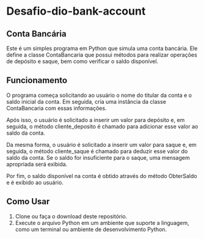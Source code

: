 # Desafio-dio-bank-account

## Conta Bancária
Este é um simples programa em Python que simula uma conta bancária. Ele define a classe ContaBancaria que possui métodos para realizar operações de depósito e saque, bem como verificar o saldo disponível.

## Funcionamento
O programa começa solicitando ao usuário o nome do titular da conta e o saldo inicial da conta. Em seguida, cria uma instância da classe ContaBancaria com essas informações.

Após isso, o usuário é solicitado a inserir um valor para depósito e, em seguida, o método cliente_deposito é chamado para adicionar esse valor ao saldo da conta.

Da mesma forma, o usuário é solicitado a inserir um valor para saque e, em seguida, o método cliente_saque é chamado para deduzir esse valor do saldo da conta. Se o saldo for insuficiente para o saque, uma mensagem apropriada será exibida.

Por fim, o saldo disponível na conta é obtido através do método ObterSaldo e é exibido ao usuário.

## Como Usar
  1. Clone ou faça o download deste repositório.
  2. Execute o arquivo Python em um ambiente que suporte a linguagem, como um terminal ou ambiente de desenvolvimento Python.
